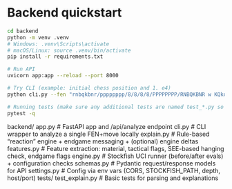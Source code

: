 # Backend quickstart

```bash
cd backend
python -m venv .venv
# Windows: .venv\Scripts\activate
# macOS/Linux: source .venv/bin/activate
pip install -r requirements.txt

# Run API
uvicorn app:app --reload --port 8000

# Try CLI (example: initial chess position and 1. e4)
python cli.py --fen "rnbqkbnr/pppppppp/8/8/8/8/PPPPPPPP/RNBQKBNR w KQkq - 0 1" --move "e4"

# Running tests (make sure any additional tests are named test_*.py so pytest auto-discovers them)
pytest -q
```

backend/
app.py           # FastAPI app and /api/analyze endpoint
cli.py           # CLI wrapper to analyze a single FEN+move locally
explain.py       # Rule-based “reaction” engine + endgame messaging + (optional) engine deltas
features.py      # Feature extraction: material, tactical flags, SEE-based hanging check, endgame flags
engine.py        # Stockfish UCI runner (before/after evals) + configuration checks
schemas.py       # Pydantic request/response models for API
settings.py      # Config via env vars (CORS, STOCKFISH_PATH, depth, host/port)
tests/
    test_explain.py  # Basic tests for parsing and explanations
